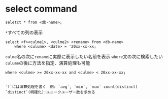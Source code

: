 # select command

```mysql
seletct * from <db-name>;
```

`*`すべての列の表示

```mysql
select <f><culme1>, <culme2> <rename> from <db-name> 
    where <culume> <date> = '20xx-xx-xx;
```

`culme`名の次に`rename`に実際に表示したい名前を表示
`where`文の次に検索したい`culume`の後に方法を指定、演算処理も可能

```mysql
where <culme> >= 20xx-xx-xx and <culme> < 20xx-xx-xx;


`f`には演算処理を書く　例: `avg`, `min`, `max` count(distinct)
`distinct`(明確化):ユニークユーザー数を求める

